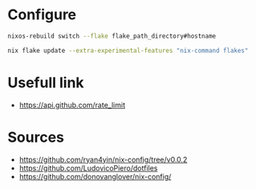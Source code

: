 # Configure

```bash
nixos-rebuild switch --flake flake_path_directory#hostname
```

```bash
nix flake update --extra-experimental-features "nix-command flakes"
```

# Usefull link

- https://api.github.com/rate_limit

# Sources

- https://github.com/ryan4yin/nix-config/tree/v0.0.2
- https://github.com/LudovicoPiero/dotfiles
- https://github.com/donovanglover/nix-config/
